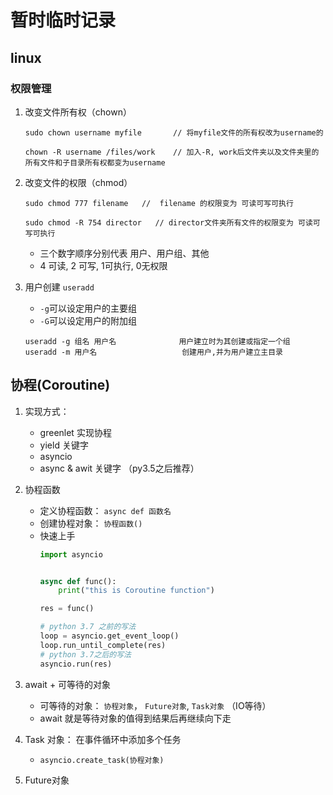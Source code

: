 # 暂时临时记录

## linux 
### 权限管理
1. 改变文件所有权（chown）
    ```shell script
    sudo chown username myfile       // 将myfile文件的所有权改为username的
   
    chown -R username /files/work    // 加入-R, work后文件夹以及文件夹里的所有文件和子目录所有权都变为username
    ```
   
2. 改变文件的权限（chmod）
    ```shell script
    sudo chmod 777 filename   //  filename 的权限变为 可读可写可执行
 
    sudo chmod -R 754 director   // director文件夹所有文件的权限变为 可读可写可执行
    ```
   - 三个数字顺序分别代表 用户、用户组、其他 
   - 4 可读, 2 可写, 1可执行, 0无权限
   
3. 用户创建 `useradd`
     - `-g`可以设定用户的主要组
     - `-G`可以设定用户的附加组
     
     ```shell script
     useradd -g 组名 用户名              用户建立时为其创建或指定一个组
     useradd -m 用户名                   创建用户,并为用户建立主目录
     ```
   
## 协程(Coroutine)
1. 实现方式：
    - greenlet 实现协程
    - yield 关键字
    - asyncio 
    - async & awit 关键字 （py3.5之后推荐）
    
2. 协程函数
    - 定义协程函数： `async def 函数名`
    - 创建协程对象： `协程函数()`
    - 快速上手
        ```python
        import asyncio
        
        
        async def func():
            print("this is Coroutine function")
        
        res = func()
       
        # python 3.7 之前的写法 
        loop = asyncio.get_event_loop()
        loop.run_until_complete(res)
        # python 3.7之后的写法
        asyncio.run(res)
        ```
   
3. await + 可等待的对象
    - 可等待的对象： `协程对象`， `Future对象`, `Task对象` （IO等待）
    - await 就是等待对象的值得到结果后再继续向下走   
        
4. Task 对象： 在事件循环中添加多个任务
    - `asyncio.create_task(协程对象)`
    
5. Future对象